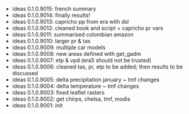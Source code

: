 -   ideas 0.1.0.9015: french summary
-   ideas 0.1.0.9014: finally results!
-   ideas 0.1.0.9013: capricho pp from era with dsl
-   ideas 0.1.0.9012: cleaned book and script + capricho pr vars
-   ideas 0.1.0.9011: summarised colombian amazon
-   ideas 0.1.0.9010: larger pr & tas
-   ideas 0.1.0.9009: multiple car models
-   ideas 0.1.0.9008: new areas defined with get_gadm
-   ideas 0.1.0.9007: etp & vpd (era5 should not be trusted)
-   ideas 0.1.0.9006: cleaned tas, pr, etp to be added; then results to be discussed
-   ideas 0.1.0.9005: delta precipitation january \~ tmf changes
-   ideas 0.1.0.9004: delta temperature \~ tmf changes
-   ideas 0.1.0.9003: fixed leaflet rasters
-   ideas 0.1.0.9002: get chirps, chelsa, tmf, modis
-   ideas 0.1.0.9001: init
